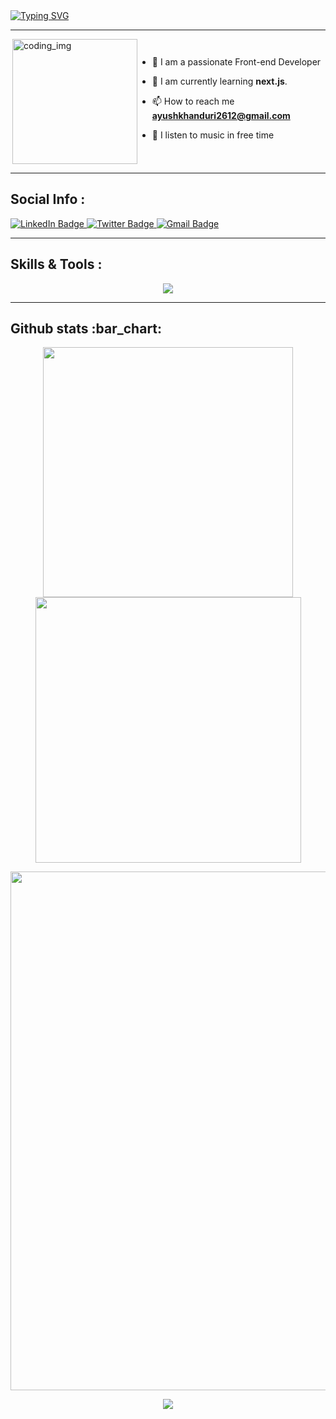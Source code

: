 
<div>
  <a href="https://git.io/typing-svg"><img src="https://readme-typing-svg.demolab.com?font=Fira+Code&weight=6000&size=28&duration=5304&pause=1000&color36BCF7FF&background=FFD22800&center=true&vCenter=true&width=850&lines=Hello,+I'm+Ayush,+Welcome+to+My+Profile!+;I+am+a+Front-end+Developer+;Always+learning+new+things" alt="Typing SVG" /></a>
<br />
  
---

<div style="display:flex">
  <img align="right" alt="coding_img" width="200" src="https://media.giphy.com/media/du3J3cXyzhj75IOgvA/giphy.gif">

- 👋 I am a passionate Front-end Developer

- 🌱 I am currently learning **next.js**.

- 📫 How to reach me **ayushkhanduri2612@gmail.com**

- 🎵 I listen to music in free time

</div>

---

<h2>Social Info :</h2>

<div id="badges">
    <a href="https://www.linkedin.com/in/ayush-khanduri-965756245/">
    <img src="https://img.shields.io/badge/LinkedIn-blue?style=for-the-badge&logo=linkedin&logoColor=white" alt="LinkedIn Badge"/>
    </a>
    <a href="https://twitter.com/ayushk_26">
    <img src="https://img.shields.io/badge/Twitter-blue?style=for-the-badge&logo=Twitter&logoColor=white" alt="Twitter Badge"/>
    </a>
    <a href="https://mail.google.com/mail/u/1/?fs=1&tf=cm&to=ayushkhanduri2612@gmail.com">
    <img src="https://img.shields.io/badge/Gmail-D14836?style=for-the-badge&logo=gmail&logoColor=white" alt="Gmail Badge"/>
    </a>
</div>


---


<h2>Skills & Tools :</h2>

<p align="center"> 
  <img src="https://skillicons.dev/icons?i=js,react,nodejs,express,mongodb,cpp,html,CSS,ts&perline=5">
</p>


---

<h2>Github stats :bar_chart:</h2>

<p align="center">
  <img width="400" src="https://github-readme-stats.vercel.app/api?username=AyushK-26&count_private=true&show_icons=true&theme=react" />  <img width="425" src="https://streak-stats.demolab.com/?user=AyushK-26&theme=react" />
</p>

<p align="center">
  <img width="830" src="https://github-readme-activity-graph.vercel.app/graph?username=AyushK-26&bg_color=21232a&color=a8eeff&line=61dafb&point=f0fcff&area=true&hide_border=false" />
<a href="https://github.com/AyushK-26/github-stats">
</p>


<p align="center">
  <img src="https://capsule-render.vercel.app/api?type=waving&color=gradient&height=65&section=footer"/>
</p>
